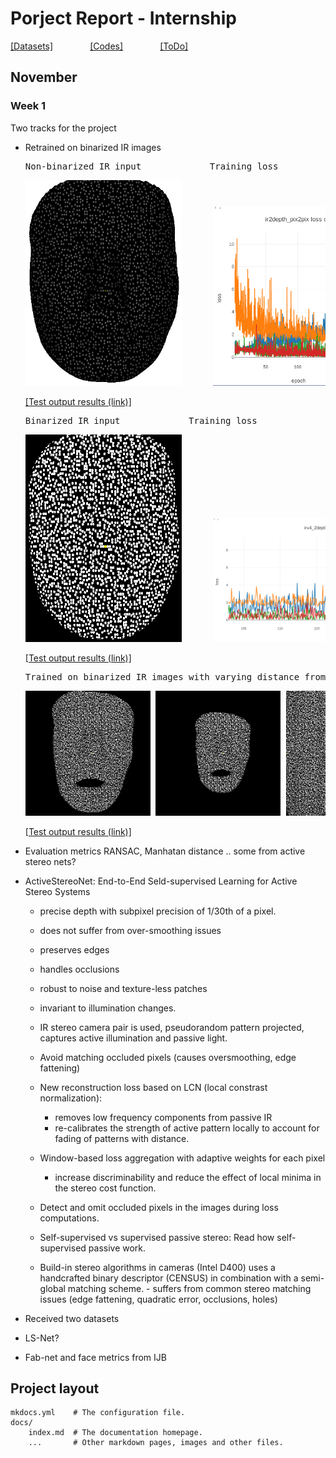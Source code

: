 # Porject Report - Internship

[[Datasets]](datasets.md)&nbsp;&nbsp;&nbsp;&nbsp;&nbsp;&nbsp;&nbsp;&nbsp;&nbsp;&nbsp;&nbsp;&nbsp;&nbsp;&nbsp;&nbsp;[[Codes]](codes.md)&nbsp;&nbsp;&nbsp;&nbsp;&nbsp;&nbsp;&nbsp;&nbsp;&nbsp;&nbsp;&nbsp;&nbsp;&nbsp;&nbsp;&nbsp;[[ToDo]]()

<Description>

## November

### Week 1

Two tracks for the project

- Retrained on binarized IR images
	
	<pre>Non-binarized IR input		 		Training loss</pre>

	<pre><img src="img/old_ir.png" alt="drawing" width="250"/>		<img src="img/old_loss.png" alt="drawing" width="300"/></pre>

	[[Test output results (link)]](results/v1/index.html)

	<pre>Binarized IR input		 		Training loss</pre>

	<pre><img src="img/new_ir.png" alt="drawing" width="250"/>		<img src="img/new_loss.png" alt="drawing" width="400"/></pre>

	[[Test output results (link)]](results/v3/index.html)

	<pre>Trained on binarized IR images with varying distance from camera</pre>

	<pre><img src="results/v2/images/100_real_A.png" alt="drawing" width="200"/> <img src="results/v2/images/101_real_A.png" alt="drawing" width="200"/> <img src="results/v2/images/102_real_A.png" alt="drawing" width="200"/></pre>

	[[Test output results (link)]](results/v2/index.html)



- Evaluation metrics
	RANSAC, Manhatan distance .. some from active stereo nets?

- ActiveStereoNet: End-to-End Seld-supervised Learning for Active Stereo Systems

	- precise depth with subpixel precision of 1/30th of a pixel.
	- does not suffer from over-smoothing issues
	- preserves edges
	- handles occlusions
	- robust to noise and texture-less patches
	- invariant to illumination changes.
	- IR stereo camera pair is used, pseudorandom pattern projected, captures active illumination and passive light.

	- Avoid matching occluded pixels (causes oversmoothing, edge fattening)
	- New reconstruction loss based on LCN (local constrast normalization):
		- removes low frequency components from passive IR
		- re-calibrates the strength of active pattern locally to account for fading of patterns with distance.
	- Window-based loss aggregation with adaptive weights for each pixel
		- increase discriminability and reduce the effect of local minima in the stereo cost function.
	- Detect and omit occluded pixels in the images during loss computations.

	- Self-supervised vs supervised passive stereo:
		Read how self-supervised passive work.

	- Build-in stereo algorithms in cameras (Intel D400) uses a handcrafted binary descriptor (CENSUS) in combination with a semi-global matching scheme.
			- suffers from common stereo matching issues (edge fattening, quadratic error, occlusions, holes)


- Received two datasets

- LS-Net?
- Fab-net and face metrics from IJB

## Project layout

    mkdocs.yml    # The configuration file.
    docs/
        index.md  # The documentation homepage.
        ...       # Other markdown pages, images and other files.
